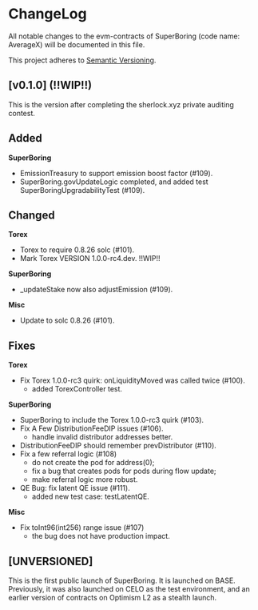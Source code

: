 ChangeLog
=========

All notable changes to the evm-contracts of SuperBoring (code name: AverageX) will be documented in this file.

This project adheres to [Semantic Versioning](https://semver.org/spec/v2.0.0.html).

## [v0.1.0] (!!WIP!!)

This is the version after completing the sherlock.xyz private auditing contest.

## Added

**SuperBoring**

- EmissionTreasury to support emission boost factor (#109).
- SuperBoring.govUpdateLogic completed, and added test SuperBoringUpgradabilityTest (#109).

## Changed

**Torex**

- Torex to require 0.8.26 solc (#101).
- Mark Torex VERSION 1.0.0-rc4.dev. !!WIP!!

**SuperBoring**

- _updateStake now also adjustEmission (#109).

**Misc**

- Update to solc 0.8.26 (#101).

## Fixes

**Torex**

- Fix Torex 1.0.0-rc3 quirk: onLiquidityMoved was called twice (#100).
  - added TorexController test.

**SuperBoring**

- SuperBoring to include the Torex 1.0.0-rc3 quirk (#103).
- Fix A Few DistributionFeeDIP issues (#106).
  - handle invalid distributor addresses better.
- DistributionFeeDIP should remember prevDistributor (#110).
- Fix a few referral logic (#108)
  - do not create the pod for address(0);
  - fix a bug that creates pods for pods during flow update;
  - make referral logic more robust.
- QE Bug: fix latent QE issue (#111).
  - added new test case: testLatentQE.

**Misc**

- Fix toInt96(int256) range issue (#107)
  - the bug does not have production impact.

## [UNVERSIONED]

This is the first public launch of SuperBoring. It is launched on BASE. Previously, it was also launched on CELO as the
test environment, and an earlier version of contracts on Optimism L2 as a stealth launch.
